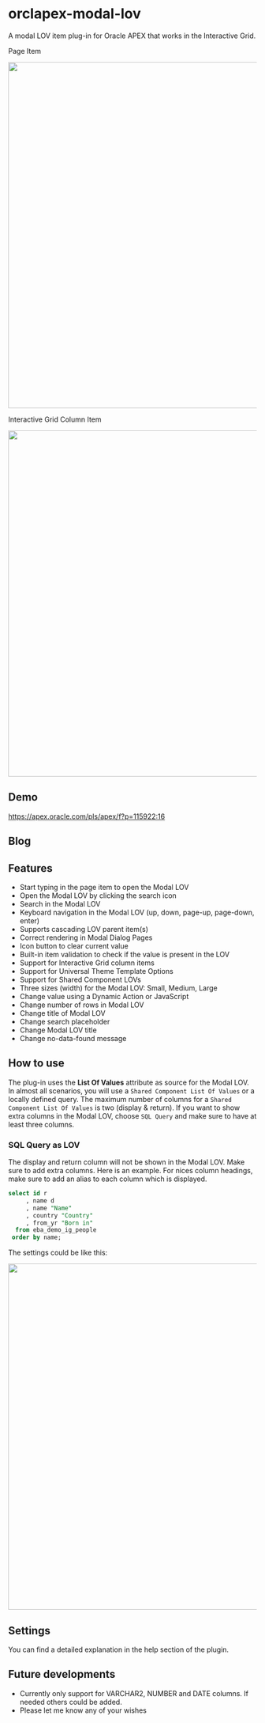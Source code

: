 # orclapex-modal-lov
A modal LOV item plug-in for Oracle APEX that works in the Interactive Grid.

Page Item

<img src="https://github.com/mennooo/orclapex-modal-lov/blob/master/preview.gif" width="700px">

Interactive Grid Column Item

<img src="https://github.com/mennooo/orclapex-modal-lov/blob/master/images/ig.gif" width="700px">

## Demo
https://apex.oracle.com/pls/apex/f?p=115922:16

## Blog

## Features
* Start typing in the page item to open the Modal LOV
* Open the Modal LOV by clicking the search icon
* Search in the Modal LOV
* Keyboard navigation in the Modal LOV (up, down, page-up, page-down, enter)
* Supports cascading LOV parent item(s)
* Correct rendering in Modal Dialog Pages
* Icon button to clear current value
* Built-in item validation to check if the value is present in the LOV
* Support for Interactive Grid column items
* Support for Universal Theme Template Options
* Support for Shared Component LOVs
* Three sizes (width) for the Modal LOV: Small, Medium, Large
* Change value using a Dynamic Action or JavaScript
* Change number of rows in Modal LOV
* Change title of Modal LOV
* Change search placeholder
* Change Modal LOV title
* Change no-data-found message

## How to use
The plug-in uses the **List Of Values** attribute as source for the Modal LOV. In almost all scenarios, you will use a `Shared Component List Of Values` or a locally defined query. The maximum number of columns for a  `Shared Component List Of Values` is two (display & return). If you want to show extra columns in the Modal LOV, choose `SQL Query` and make sure to have at least three columns.

### SQL Query as LOV
The display and return column will not be shown in the Modal LOV. Make sure to add extra columns. Here is an example.
For nices column headings, make sure to add an alias to each column which is displayed.
```sql
select id r
     , name d
     , name "Name"
     , country "Country"
     , from_yr "Born in"
  from eba_demo_ig_people
 order by name;
```

The settings could be like this:

<img src="https://github.com/mennooo/orclapex-modal-lov/blob/master/images/settings.png" width="700px">

## Settings
You can find a detailed explanation in the help section of the plugin.

## Future developments
* Currently only support for VARCHAR2, NUMBER and DATE columns. If needed others could be added.
* Please let me know any of your wishes

